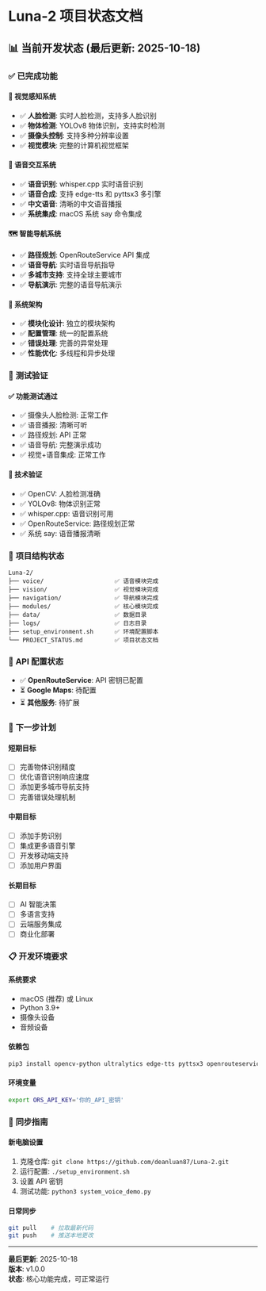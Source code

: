 # Luna-2 项目状态文档

## 📊 **当前开发状态** (最后更新: 2025-10-18)

### ✅ **已完成功能**

#### 🎥 视觉感知系统
- ✅ **人脸检测**: 实时人脸检测，支持多人脸识别
- ✅ **物体检测**: YOLOv8 物体识别，支持实时检测
- ✅ **摄像头控制**: 支持多种分辨率设置
- ✅ **视觉模块**: 完整的计算机视觉框架

#### 🎤 语音交互系统
- ✅ **语音识别**: whisper.cpp 实时语音识别
- ✅ **语音合成**: 支持 edge-tts 和 pyttsx3 多引擎
- ✅ **中文语音**: 清晰的中文语音播报
- ✅ **系统集成**: macOS 系统 say 命令集成

#### 🗺️ 智能导航系统
- ✅ **路径规划**: OpenRouteService API 集成
- ✅ **语音导航**: 实时语音导航指导
- ✅ **多城市支持**: 支持全球主要城市
- ✅ **导航演示**: 完整的语音导航演示

#### 🔧 系统架构
- ✅ **模块化设计**: 独立的模块架构
- ✅ **配置管理**: 统一的配置系统
- ✅ **错误处理**: 完善的异常处理
- ✅ **性能优化**: 多线程和异步处理

### 🎯 **测试验证**

#### ✅ **功能测试通过**
- ✅ 摄像头人脸检测: 正常工作
- ✅ 语音播报: 清晰可听
- ✅ 路径规划: API 正常
- ✅ 语音导航: 完整演示成功
- ✅ 视觉+语音集成: 正常工作

#### 🔧 **技术验证**
- ✅ OpenCV: 人脸检测准确
- ✅ YOLOv8: 物体识别正常
- ✅ whisper.cpp: 语音识别可用
- ✅ OpenRouteService: 路径规划正常
- ✅ 系统 say: 语音播报清晰

### 📁 **项目结构状态**

```
Luna-2/
├── voice/                    ✅ 语音模块完成
├── vision/                   ✅ 视觉模块完成
├── navigation/               ✅ 导航模块完成
├── modules/                  ✅ 核心模块完成
├── data/                     ✅ 数据目录
├── logs/                     ✅ 日志目录
├── setup_environment.sh      ✅ 环境配置脚本
└── PROJECT_STATUS.md         ✅ 项目状态文档
```

### 🔑 **API 配置状态**

- ✅ **OpenRouteService**: API 密钥已配置
- ⏳ **Google Maps**: 待配置
- ⏳ **其他服务**: 待扩展

### 🚀 **下一步计划**

#### 短期目标
- [ ] 完善物体识别精度
- [ ] 优化语音识别响应速度
- [ ] 添加更多城市导航支持
- [ ] 完善错误处理机制

#### 中期目标
- [ ] 添加手势识别
- [ ] 集成更多语音引擎
- [ ] 开发移动端支持
- [ ] 添加用户界面

#### 长期目标
- [ ] AI 智能决策
- [ ] 多语言支持
- [ ] 云端服务集成
- [ ] 商业化部署

### 📋 **开发环境要求**

#### 系统要求
- macOS (推荐) 或 Linux
- Python 3.9+
- 摄像头设备
- 音频设备

#### 依赖包
```bash
pip3 install opencv-python ultralytics edge-tts pyttsx3 openrouteservice
```

#### 环境变量
```bash
export ORS_API_KEY='你的_API_密钥'
```

### 🔄 **同步指南**

#### 新电脑设置
1. 克隆仓库: `git clone https://github.com/deanluan87/Luna-2.git`
2. 运行配置: `./setup_environment.sh`
3. 设置 API 密钥
4. 测试功能: `python3 system_voice_demo.py`

#### 日常同步
```bash
git pull    # 拉取最新代码
git push    # 推送本地更改
```

---

**最后更新**: 2025-10-18  
**版本**: v1.0.0  
**状态**: 核心功能完成，可正常运行
